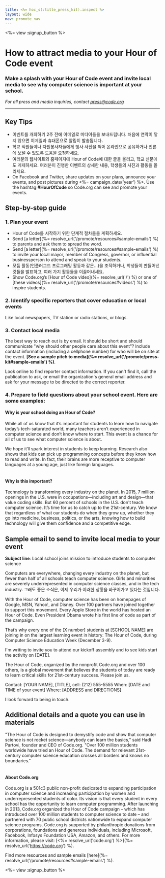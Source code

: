 ```yaml
---
title: <%= hoc_s(:title_press_kit).inspect %>
layout: wide
nav: promote_nav
---
```

<%= view :signup_button %>

# How to attract media to your Hour of Code event

### Make a splash with your Hour of Code event and invite local media to see why computer science is important at your school.

*For all press and media inquiries, contact <press@code.org>*

* * *

## Key Tips

- 이벤트를 개최하기 2주 전에 이메일로 미디어들을 보내드립니다. 처음에 연락이 닿지 않으면 이메일과 휴대폰으로 알림이 발송됩니다.
- 학교 직원들이나 자원봉사자들에게 행사 사진을 찍어 온라인으로 공유하거나 언론에 보낼 수 있도록 도움을 요청하세요.
- 여러분의 웹사이트와 홈페이지에 Hour of Code에 대한 글을 올리고, 학교 신문에도 게제하세요. 여러분이 진행한 이벤트의 상세한 내용, 학생들의 사진과 활동을 올리세요.
- On Facebook and Twitter, share updates on your plans, announce your events, and post pictures during <%= campaign_date('year') %>. Use the hashtag **#HourOfCode** so Code.org can see and promote your events.

## Step-by-step guide

### 1. Plan your event

- Hour of Code를 시작하기 위한 단계적 절차들을 계획하세요.
- Send [a letter](%= resolve_url('/promote/resources#sample-emails') %) to parents and ask them to spread the word.
- Send [a letter](%= resolve_url('/promote/resources#sample-emails') %) to invite your local mayor, member of Congress, governor, or influential businessperson to attend and speak to your students.
- 모둠 활동(언플러그드 프로그래밍 활동과 같은...)을 조직하거나, 학생들이 만들어낸 것들을 발표하고, 여러 가지 활동들을 이끌어내세요.
- Show Code.org’s [Hour of Code video](%= resolve_url('/') %) or one of [these videos](%= resolve_url('/promote/resources#videos') %) to inspire students. <br />

### 2. Identify specific reporters that cover education or local events

Like local newspapers, TV station or radio stations, or blogs. <br />

### 3. Contact local media

The best way to reach out is by email. It should be short and should communicate "why should other people care about this event"? Include contact information (including a cellphone number) for who will be on site at the event. **[See a sample pitch to media](%= resolve_url('/promote/press-kit#sample-emails') %)**.

Look online to find reporter contact information. If you can't find it, call the publication to ask, or email the organization's general email address and ask for your message to be directed to the correct reporter. <br />

### 4. Prepare to field questions about your school event. Here are some examples:

#### Why is your school doing an Hour of Code?

While all of us know that it’s important for students to learn how to navigate today’s tech-saturated world, many teachers aren’t experienced in computer science and don’t know where to start. This event is a chance for all of us to see what computer science is about.

We hope it’ll spark interest in students to keep learning. Research also shows that kids can pick up programming concepts before they know how to read and write. In fact, their brains are more receptive to computer languages at a young age, just like foreign languages. <br /> <br />

#### Why is this important?

Technology is transforming every industry on the planet. In 2015, 7 million openings in the U.S. were in occupations—including art and design—that value coding skills. But 60 percent of schools in the U.S. don't teach computer science. It’s time for us to catch up to the 21st-century. We know that regardless of what our students do when they grow up, whether they go into medicine, business, politics, or the arts, knowing how to build technology will give them confidence and a competitive edge. <br />

<a id="sample-emails"></a>

## Sample email to send to invite local media to your event

**Subject line**: Local school joins mission to introduce students to computer science

Computers are everywhere, changing every industry on the planet, but fewer than half of all schools teach computer science. Girls and minorities are severely underrepresented in computer science classes, and in the tech industry. 그래도 좋은 소식은, 이제 우리가 이러한 상황을 바꾸어가고 있다는 것입니다.

With the Hour of Code, computer science has been on homepages of Google, MSN, Yahoo!, and Disney. Over 100 partners have joined together to support this movement. Every Apple Store in the world has hosted an Hour of Code. Even President Obama wrote his first line of code as part of the campaign.

That’s why every one of the [X number] students at [SCHOOL NAME] are joining in on the largest learning event in history: The Hour of Code, during Computer Science Education Week (December 3-9).

I'm writing to invite you to attend our kickoff assembly and to see kids start the activity on [DATE].

The Hour of Code, organized by the nonprofit Code.org and over 100 others, is a global movement that believes the students of today are ready to learn critical skills for 21st-century success. Please join us.

Contact: [YOUR NAME], [TITLE], cell: (212) 555-5555 When: [DATE and TIME of your event] Where: [ADDRESS and DIRECTIONS]

I look forward to being in touch. <br />

## Additional details and a quote you can use in materials

"The Hour of Code is designed to demystify code and show that computer science is not rocket science—anybody can learn the basics," said Hadi Partovi, founder and CEO of Code.org. "Over 100 million students worldwide have tried an Hour of Code. The demand for relevant 21st-century computer science education crosses all borders and knows no boundaries." <br /> <br />

#### About Code.org

Code.org is a 501c3 public non-profit dedicated to expanding participation in computer science and increasing participation by women and underrepresented students of color. Its vision is that every student in every school has the opportunity to learn computer programming. After launching in 2013, Code.org organized the Hour of Code campaign – which has introduced over 100 million students to computer science to date – and partnered with 70 public school districts nationwide to expand computer science programs. Code.org is supported by philanthropic donations from corporations, foundations and generous individuals, including Microsoft, Facebook, Infosys Foundation USA, Amazon, and others. For more information, please visit: [<%= resolve_url('code.org') %>](%= resolve_url('https://code.org') %).

  
Find more resources and sample emails [here](%= resolve_url('/promote/resources#sample-emails') %).

<%= view :signup_button %>